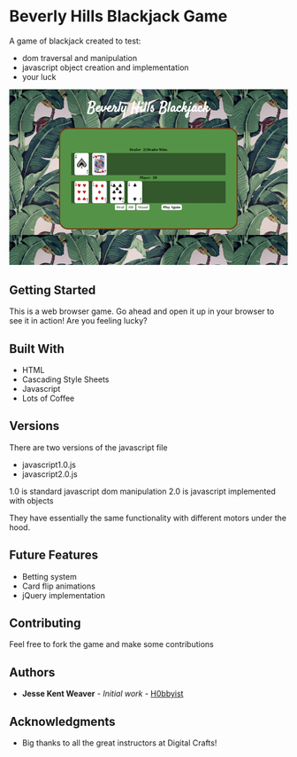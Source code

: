 Beverly Hills Blackjack Game
============================

A game of blackjack created to test:
- dom traversal and manipulation
- javascript object creation and implementation
- your luck

<img src="Screenshot1.png">

## Getting Started

This is a web browser game. Go ahead and open it up in your browser to see it in action!
Are you feeling lucky?


## Built With

* HTML
* Cascading Style Sheets
* Javascript
* Lots of Coffee

## Versions

There are two versions of the javascript file
- javascript1.0.js
- javascript2.0.js

1.0 is standard javascript dom manipulation
2.0 is javascript implemented with objects

They have essentially the same functionality with different motors under the hood.

## Future Features

- Betting system
- Card flip animations
- jQuery implementation


## Contributing

Feel free to fork the game and make some contributions

## Authors

* **Jesse Kent Weaver** - *Initial work* - [H0bbyist](https://github.com/H0bbyist)

## Acknowledgments

* Big thanks to all the great instructors at Digital Crafts!
